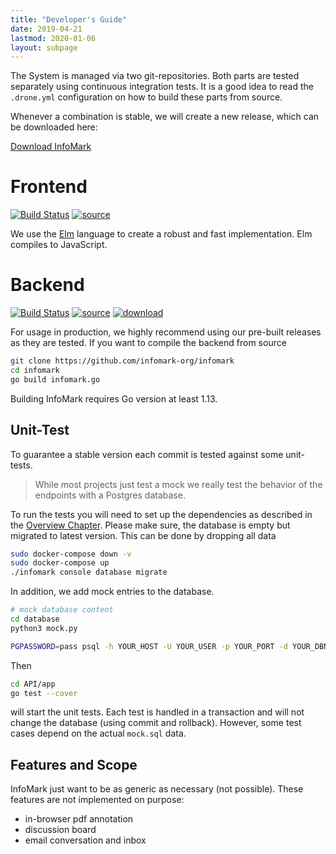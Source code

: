 ```yaml
---
title: "Developer's Guide"
date: 2019-04-21
lastmod: 2020-01-06
layout: subpage
---
```


The System is managed via two git-repositories.
Both parts are tested separately using continuous integration tests. It is a good idea to read the `.drone.yml` configuration on how to build these parts from source.

Whenever a combination is stable, we will create a new release, which can be downloaded here:

<a class="btn btn-primary" href="https://github.com/infomark-org/infomark/releases" target="_blank"><i class="fas fa-cloud-download-alt"></i> Download InfoMark</a>


# Frontend

[![Build Status](https://ci.patwie.com/api/badges/infomark-org/infomark-ui/status.svg)](http://ci.patwie.com/infomark-org/infomark-ui)
[![source](https://img.shields.io/badge/source-download-blue.svg)](https://github.com/infomark-org/infomark-ui)

We use the [Elm]((https://elm-lang.org/)) language to create a robust and fast implementation. Elm compiles to JavaScript.


# Backend

[![Build Status](https://ci.patwie.com/api/badges/infomark-org/infomark/status.svg)](http://ci.patwie.com/infomark-org/infomark)
[![source](https://img.shields.io/badge/source-download-blue.svg)](https://github.com/infomark-org/infomark)
[![download](https://img.shields.io/badge/release-download-blueviolet.svg)](https://github.com/infomark-org/infomark-ui/releases/latest)

For usage in production, we highly recommend using our pre-built releases as they are tested. If you want to compile the backend from source

```bash
git clone https://github.com/infomark-org/infomark
cd infomark
go build infomark.go
```

Building InfoMark requires Go version at least 1.13.

## Unit-Test

To guarantee a stable version each commit is tested against some unit-tests.

> While most projects just test a mock we really test the behavior of the endpoints with a Postgres database.

To run the tests you will need to set up the dependencies as described in the [Overview Chapter](/guides/overview). Please make sure, the database is empty but migrated to latest version. This can be done by dropping all data

```bash
sudo docker-compose down -v
sudo docker-compose up
./infomark console database migrate
```

In addition, we add mock entries to the database.

```bash
# mock database content
cd database
python3 mock.py

PGPASSWORD=pass psql -h YOUR_HOST -U YOUR_USER -p YOUR_PORT -d YOUR_DBNAME -f mock.sql
```

Then

```bash
cd API/app
go test --cover
```

will start the unit tests. Each test is handled in a transaction and will not change the database (using commit and rollback). However, some test cases depend on the actual `mock.sql` data.


## Features and Scope

InfoMark just want to be as generic as necessary (not possible). These features are not implemented on purpose:

* in-browser pdf annotation
* discussion board
* email conversation and inbox